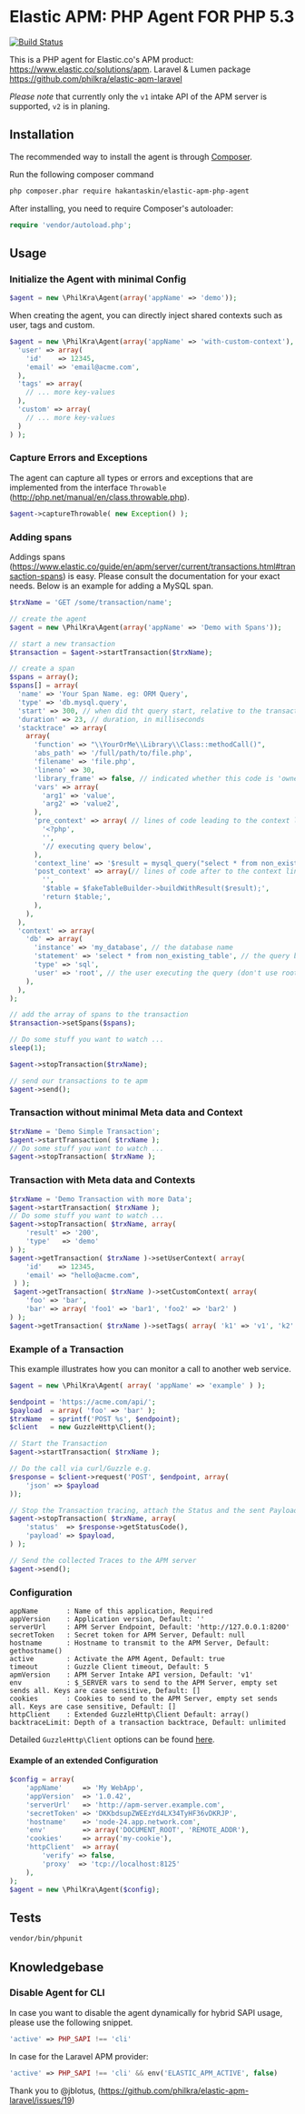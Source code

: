 # Elastic APM: PHP Agent FOR PHP 5.3

[![Build Status](https://travis-ci.com/philkra/elastic-apm-php-agent.svg?branch=master)](https://travis-ci.org/philkra/elastic-apm-php-agent)

This is a PHP agent for Elastic.co's APM product: https://www.elastic.co/solutions/apm. Laravel & Lumen package https://github.com/philkra/elastic-apm-laravel

*Please note* that currently only the `v1` intake API of the APM server is supported, `v2` is in planing.

## Installation
The recommended way to install the agent is through [Composer](http://getcomposer.org).

Run the following composer command

```bash
php composer.phar require hakantaskin/elastic-apm-php-agent
```

After installing, you need to require Composer's autoloader:

```php
require 'vendor/autoload.php';
```

## Usage

### Initialize the Agent with minimal Config
```php
$agent = new \PhilKra\Agent(array('appName' => 'demo'));
```
When creating the agent, you can directly inject shared contexts such as user, tags and custom.
```php
$agent = new \PhilKra\Agent(array('appName' => 'with-custom-context'), array(
  'user' => array(
    'id'    => 12345,
    'email' => 'email@acme.com',
  ),
  'tags' => array(
    // ... more key-values
  ),
  'custom' => array(
    // ... more key-values
  )
) );
```

### Capture Errors and Exceptions
The agent can capture all types or errors and exceptions that are implemented from the interface `Throwable` (http://php.net/manual/en/class.throwable.php).
```php
$agent->captureThrowable( new Exception() );
```

### Adding spans
Addings spans (https://www.elastic.co/guide/en/apm/server/current/transactions.html#transaction-spans) is easy.
Please consult the documentation for your exact needs. Below is an example for adding a MySQL span.

```php
$trxName = 'GET /some/transaction/name';

// create the agent
$agent = new \PhilKra\Agent(array('appName' => 'Demo with Spans'));

// start a new transaction
$transaction = $agent->startTransaction($trxName);

// create a span
$spans = array();
$spans[] = array(
  'name' => 'Your Span Name. eg: ORM Query',
  'type' => 'db.mysql.query',
  'start' => 300, // when did tht query start, relative to the transaction start, in milliseconds
  'duration' => 23, // duration, in milliseconds
  'stacktrace' => array(
    array(
      'function' => "\\YourOrMe\\Library\\Class::methodCall()",
      'abs_path' => '/full/path/to/file.php',
      'filename' => 'file.php',
      'lineno' => 30,
      'library_frame' => false, // indicated whether this code is 'owned' by an (external) library or not
      'vars' => array(
        'arg1' => 'value',
        'arg2' => 'value2',
      ),
      'pre_context' => array( // lines of code leading to the context line
        '<?php',
        '',
        '// executing query below',
      ),
      'context_line' => '$result = mysql_query("select * from non_existing_table")', // source code of context line
      'post_context' => array(// lines of code after to the context line
        '',
        '$table = $fakeTableBuilder->buildWithResult($result);',
        'return $table;',
      ),
    ),
  ),
  'context' => array(
    'db' => array(
      'instance' => 'my_database', // the database name
      'statement' => 'select * from non_existing_table', // the query being executed
      'type' => 'sql',
      'user' => 'root', // the user executing the query (don't use root!)
    ),
  ),
);

// add the array of spans to the transaction
$transaction->setSpans($spans);

// Do some stuff you want to watch ...
sleep(1);

$agent->stopTransaction($trxName);

// send our transactions to te apm
$agent->send();
```

### Transaction without minimal Meta data and Context
```php
$trxName = 'Demo Simple Transaction';
$agent->startTransaction( $trxName );
// Do some stuff you want to watch ...
$agent->stopTransaction( $trxName );
```

### Transaction with Meta data and Contexts
```php
$trxName = 'Demo Transaction with more Data';
$agent->startTransaction( $trxName );
// Do some stuff you want to watch ...
$agent->stopTransaction( $trxName, array(
    'result' => '200',
    'type'   => 'demo'
) );
$agent->getTransaction( $trxName )->setUserContext( array(
    'id'    => 12345,
    'email' => "hello@acme.com",
 ) );
 $agent->getTransaction( $trxName )->setCustomContext( array(
    'foo' => 'bar',
    'bar' => array( 'foo1' => 'bar1', 'foo2' => 'bar2' )
) );
$agent->getTransaction( $trxName )->setTags( array( 'k1' => 'v1', 'k2' => 'v2' ) );  
```

### Example of a Transaction
This example illustrates how you can monitor a call to another web service.
```php
$agent = new \PhilKra\Agent( array( 'appName' => 'example' ) );

$endpoint = 'https://acme.com/api/';
$payload  = array( 'foo' => 'bar' );
$trxName  = sprintf('POST %s', $endpoint);
$client   = new GuzzleHttp\Client();

// Start the Transaction
$agent->startTransaction( $trxName );

// Do the call via curl/Guzzle e.g.
$response = $client->request('POST', $endpoint, array(
    'json' => $payload
));

// Stop the Transaction tracing, attach the Status and the sent Payload
$agent->stopTransaction( $trxName, array(
    'status'  => $response->getStatusCode(),
    'payload' => $payload,
) );

// Send the collected Traces to the APM server
$agent->send();
```

### Configuration
```
appName       : Name of this application, Required
appVersion    : Application version, Default: ''
serverUrl     : APM Server Endpoint, Default: 'http://127.0.0.1:8200'
secretToken   : Secret token for APM Server, Default: null
hostname      : Hostname to transmit to the APM Server, Default: gethostname()
active        : Activate the APM Agent, Default: true
timeout       : Guzzle Client timeout, Default: 5
apmVersion    : APM Server Intake API version, Default: 'v1'
env           : $_SERVER vars to send to the APM Server, empty set sends all. Keys are case sensitive, Default: []
cookies       : Cookies to send to the APM Server, empty set sends all. Keys are case sensitive, Default: []
httpClient    : Extended GuzzleHttp\Client Default: array()
backtraceLimit: Depth of a transaction backtrace, Default: unlimited
```

Detailed `GuzzleHttp\Client` options can be found [here](http://docs.guzzlephp.org/en/stable/request-options.html#request-options).

#### Example of an extended Configuration
```php
$config = array(
    'appName'     => 'My WebApp',
    'appVersion'  => '1.0.42',
    'serverUrl'   => 'http://apm-server.example.com',
    'secretToken' => 'DKKbdsupZWEEzYd4LX34TyHF36vDKRJP',
    'hostname'    => 'node-24.app.network.com',
    'env'         => array('DOCUMENT_ROOT', 'REMOTE_ADDR'),
    'cookies'     => array('my-cookie'),
    'httpClient'  => array(
        'verify' => false,
        'proxy'  => 'tcp://localhost:8125'
    ),
);
$agent = new \PhilKra\Agent($config);
```

## Tests
```bash
vendor/bin/phpunit
```

## Knowledgebase

### Disable Agent for CLI
In case you want to disable the agent dynamically for hybrid SAPI usage, please use the following snippet.
```php
'active' => PHP_SAPI !== 'cli'
```
In case for the Laravel APM provider:
```php
'active' => PHP_SAPI !== 'cli' && env('ELASTIC_APM_ACTIVE', false)
```
Thank you to @jblotus, (https://github.com/philkra/elastic-apm-laravel/issues/19)
